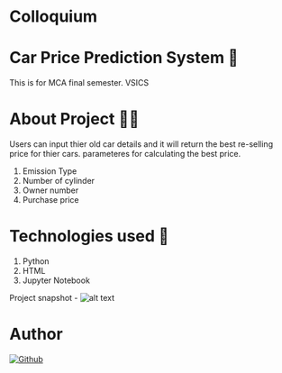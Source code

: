 # Colloquium 
# Car Price Prediction System 🚗
This is for MCA final semester. VSICS

# About Project 🕵️‍♂️
Users can input thier old car details and it will return the best re-selling price for thier cars.
parameteres for calculating the best price.
1. Emission Type
2. Number of cylinder
3. Owner number
4. Purchase price

# Technologies used 🧠  
1. Python
2. HTML  
3. Jupyter Notebook  

Project snapshot -
![alt text](https://github.com/kavyanshpandey/Colloquium/blob/main/ml2.PNG)  

# Author  
<a href="https://github.com/kavyanshpandey"><img alt="Github" src="https://img.shields.io/badge/Github-Kavyansh%20Pandey-blue?style=flat-square&logo=Github"></a>




